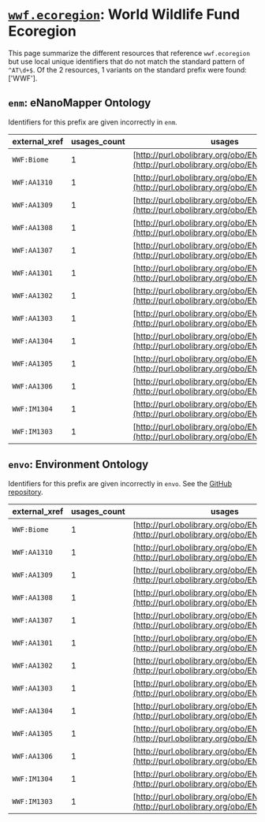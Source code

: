 # [`wwf.ecoregion`](https://bioregistry.io/wwf.ecoregion): World Wildlife Fund Ecoregion

This page summarize the different resources that reference `wwf.ecoregion`
but use local unique identifiers that do not match the standard pattern of
`^AT\d+$`. Of the 2 resources,
1 variants on the standard prefix were found: ['WWF'].

## `enm`: eNanoMapper Ontology

Identifiers for this prefix are given incorrectly in `enm`.

| external_xref   |   usages_count | usages                                                                                       |
|-----------------|----------------|----------------------------------------------------------------------------------------------|
| `WWF:Biome`     |              1 | [http://purl.obolibrary.org/obo/ENVO_00000428](http://purl.obolibrary.org/obo/ENVO_00000428) |
| `WWF:AA1310`    |              1 | [http://purl.obolibrary.org/obo/ENVO_01001569](http://purl.obolibrary.org/obo/ENVO_01001569) |
| `WWF:AA1309`    |              1 | [http://purl.obolibrary.org/obo/ENVO_01001572](http://purl.obolibrary.org/obo/ENVO_01001572) |
| `WWF:AA1308`    |              1 | [http://purl.obolibrary.org/obo/ENVO_01001573](http://purl.obolibrary.org/obo/ENVO_01001573) |
| `WWF:AA1307`    |              1 | [http://purl.obolibrary.org/obo/ENVO_01001574](http://purl.obolibrary.org/obo/ENVO_01001574) |
| `WWF:AA1301`    |              1 | [http://purl.obolibrary.org/obo/ENVO_01001575](http://purl.obolibrary.org/obo/ENVO_01001575) |
| `WWF:AA1302`    |              1 | [http://purl.obolibrary.org/obo/ENVO_01001576](http://purl.obolibrary.org/obo/ENVO_01001576) |
| `WWF:AA1303`    |              1 | [http://purl.obolibrary.org/obo/ENVO_01001577](http://purl.obolibrary.org/obo/ENVO_01001577) |
| `WWF:AA1304`    |              1 | [http://purl.obolibrary.org/obo/ENVO_01001578](http://purl.obolibrary.org/obo/ENVO_01001578) |
| `WWF:AA1305`    |              1 | [http://purl.obolibrary.org/obo/ENVO_01001579](http://purl.obolibrary.org/obo/ENVO_01001579) |
| `WWF:AA1306`    |              1 | [http://purl.obolibrary.org/obo/ENVO_01001580](http://purl.obolibrary.org/obo/ENVO_01001580) |
| `WWF:IM1304`    |              1 | [http://purl.obolibrary.org/obo/ENVO_01001627](http://purl.obolibrary.org/obo/ENVO_01001627) |
| `WWF:IM1303`    |              1 | [http://purl.obolibrary.org/obo/ENVO_01001628](http://purl.obolibrary.org/obo/ENVO_01001628) |

## `envo`: Environment Ontology

Identifiers for this prefix are given incorrectly in `envo`. See the [GitHub repository](https://github.com/EnvironmentOntology/envo).

| external_xref   |   usages_count | usages                                                                                       |
|-----------------|----------------|----------------------------------------------------------------------------------------------|
| `WWF:Biome`     |              1 | [http://purl.obolibrary.org/obo/ENVO_00000428](http://purl.obolibrary.org/obo/ENVO_00000428) |
| `WWF:AA1310`    |              1 | [http://purl.obolibrary.org/obo/ENVO_01001569](http://purl.obolibrary.org/obo/ENVO_01001569) |
| `WWF:AA1309`    |              1 | [http://purl.obolibrary.org/obo/ENVO_01001572](http://purl.obolibrary.org/obo/ENVO_01001572) |
| `WWF:AA1308`    |              1 | [http://purl.obolibrary.org/obo/ENVO_01001573](http://purl.obolibrary.org/obo/ENVO_01001573) |
| `WWF:AA1307`    |              1 | [http://purl.obolibrary.org/obo/ENVO_01001574](http://purl.obolibrary.org/obo/ENVO_01001574) |
| `WWF:AA1301`    |              1 | [http://purl.obolibrary.org/obo/ENVO_01001575](http://purl.obolibrary.org/obo/ENVO_01001575) |
| `WWF:AA1302`    |              1 | [http://purl.obolibrary.org/obo/ENVO_01001576](http://purl.obolibrary.org/obo/ENVO_01001576) |
| `WWF:AA1303`    |              1 | [http://purl.obolibrary.org/obo/ENVO_01001577](http://purl.obolibrary.org/obo/ENVO_01001577) |
| `WWF:AA1304`    |              1 | [http://purl.obolibrary.org/obo/ENVO_01001578](http://purl.obolibrary.org/obo/ENVO_01001578) |
| `WWF:AA1305`    |              1 | [http://purl.obolibrary.org/obo/ENVO_01001579](http://purl.obolibrary.org/obo/ENVO_01001579) |
| `WWF:AA1306`    |              1 | [http://purl.obolibrary.org/obo/ENVO_01001580](http://purl.obolibrary.org/obo/ENVO_01001580) |
| `WWF:IM1304`    |              1 | [http://purl.obolibrary.org/obo/ENVO_01001627](http://purl.obolibrary.org/obo/ENVO_01001627) |
| `WWF:IM1303`    |              1 | [http://purl.obolibrary.org/obo/ENVO_01001628](http://purl.obolibrary.org/obo/ENVO_01001628) |

